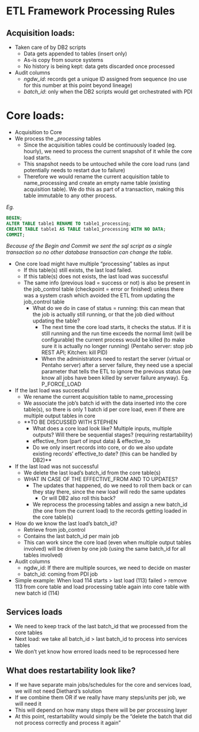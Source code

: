 # ETL Framework Processing Rules
## Acquisition loads: 
* Taken care of by DB2 scripts
	* Data gets appended to tables (insert only)
	* As-is copy from source systems
	* No history is being kept: data gets discarded once processed
* Audit columns
	* *ngdw_id*: records get a unique ID assigned from sequence (no use for this number at this point beyond lineage)
	* *batch_id*: only when the DB2 scripts would get orchestrated with PDI

# Core loads: 
* Acquisition to Core
* We process the *_processing* tables
	* Since the acquisition tables could be continuously loaded (eg. hourly), we need to process the current snapshot of it while the core load starts. 
	* This snapshot needs to be untouched while the core load runs (and potentially needs to restart due to failure)
	* Therefore we would rename the current acquisition table to name_processing and create an empty name table (existing acquisition table). We do this as part of a transaction, making this table immutable to any other process.

*Eg.*
```sql 
BEGIN;
ALTER TABLE table1 RENAME TO table1_processing;
CREATE TABLE table1 AS TABLE table1_processing WITH NO DATA;
COMMIT;
```
*Because of the Begin and Commit we sent the sql script as a single transaction so no other database transaction can change the table.*




* One core load might have multiple “processing” tables as input
	* If this table(s) still exists, the last load failed. 
	* If this table(s) does not exists, the last load was successful
	* The same info (previous load = success or not) is also be present in the job_control table (checkpoint = error or finished) unless there was a system crash which avoided the ETL from updating the job_control table
		* What do we do in case of status = running: this can mean that the job is actually still running, or that the job died without updating the table? 
			* The next time the core load starts, it checks the status. If it is still running and the run time exceeds the normal limit (will be configurable) the current process would be killed (to make sure it is actually no longer running) (Pentaho server: stop job REST API; Kitchen: kill PID)
			* When the administrators need to restart the server (virtual or Pentaho server) after a server failure, they need use a special parameter that tells the ETL to ignore the previous status (we know all jobs have been killed by server failure anyway). Eg. P_FORCE_LOAD
* If the last load was successful
	* We rename the current acquisition table to name_processing
	* We associate the job’s batch id with the data inserted into the core table(s), so there is only 1 batch id per core load, even if there are multiple output tables in core
	* **TO BE DISCUSSED WITH STEPHEN
		* What does a core load look like? Multiple inputs, multiple outputs? Will there be sequential stages? (requiring restartability)
		* effective_from (part of input data) & effective_to
		* Do we only insert records into core, or do we also update existing records’ effective_to date? (this can be handled by DB2)**
* If the last load was not successful
	* We delete the last load’s batch_id from the core table(s)
	* WHAT IN CASE OF THE EFFECTIVE_FROM AND TO UPDATES?
		* The updates that happened, do we need to roll them back or can they stay there, since the new load will redo the same updates
			* Or will DB2 also roll this back?
		* We reprocess the processing tables and assign a new batch_id (the one from the current load) to the records getting loaded in the core table(s)
* How do we know the last load’s batch_id?
	* Retrieve from job_control
	* Contains the last batch_id per main job
	* This can work since the core load (even when multiple output tables involved) will be driven by one job (using the same batch_id for all tables involved)
* Audit columns
	* ngdw_id: If there are multiple sources, we need to decide on master
	* batch_id: coming from PDI job
* Simple example: When load 114 starts > last load (113) failed > remove 113 from core table and load processing table again into core table with new batch id (114)

## Services loads
* We need to keep track of the last batch_id that we processed from the core tables
* Next load: we take all batch_id > last batch_id to process into services tables
* We don’t yet know how errored loads need to be reprocessed here

## What does restartability look like?
* If we have separate main jobs/schedules for the core and services load, we will not need Diethard’s solution
* If we combine them OR if we really have many steps/units per job, we will need it
* This will depend on how many steps there will be per processing layer
* At this point, restartability would simply be the “delete the batch that did not process correctly and process it again”
